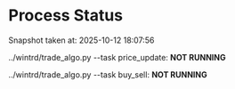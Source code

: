 # Process Status

Snapshot taken at: 2025-10-12 18:07:56

../wintrd/trade_algo.py --task price_update: **NOT RUNNING**

../wintrd/trade_algo.py --task buy_sell: **NOT RUNNING**

